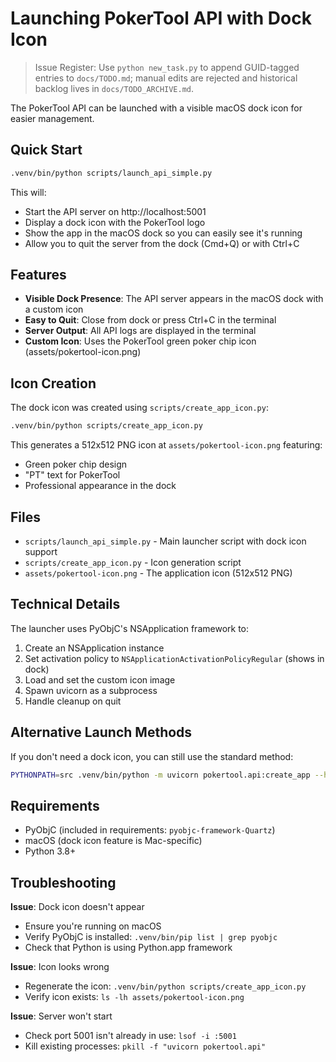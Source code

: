 # Launching PokerTool API with Dock Icon
> Issue Register: Use `python new_task.py` to append GUID-tagged entries to `docs/TODO.md`; manual edits are rejected and historical backlog lives in `docs/TODO_ARCHIVE.md`.

The PokerTool API can be launched with a visible macOS dock icon for easier management.

## Quick Start

```bash
.venv/bin/python scripts/launch_api_simple.py
```

This will:
- Start the API server on http://localhost:5001
- Display a dock icon with the PokerTool logo
- Show the app in the macOS dock so you can easily see it's running
- Allow you to quit the server from the dock (Cmd+Q) or with Ctrl+C

## Features

- **Visible Dock Presence**: The API server appears in the macOS dock with a custom icon
- **Easy to Quit**: Close from dock or press Ctrl+C in the terminal
- **Server Output**: All API logs are displayed in the terminal
- **Custom Icon**: Uses the PokerTool green poker chip icon (assets/pokertool-icon.png)

## Icon Creation

The dock icon was created using `scripts/create_app_icon.py`:

```bash
.venv/bin/python scripts/create_app_icon.py
```

This generates a 512x512 PNG icon at `assets/pokertool-icon.png` featuring:
- Green poker chip design
- "PT" text for PokerTool
- Professional appearance in the dock

## Files

- `scripts/launch_api_simple.py` - Main launcher script with dock icon support
- `scripts/create_app_icon.py` - Icon generation script
- `assets/pokertool-icon.png` - The application icon (512x512 PNG)

## Technical Details

The launcher uses PyObjC's NSApplication framework to:
1. Create an NSApplication instance
2. Set activation policy to `NSApplicationActivationPolicyRegular` (shows in dock)
3. Load and set the custom icon image
4. Spawn uvicorn as a subprocess
5. Handle cleanup on quit

## Alternative Launch Methods

If you don't need a dock icon, you can still use the standard method:

```bash
PYTHONPATH=src .venv/bin/python -m uvicorn pokertool.api:create_app --host 0.0.0.0 --port 5001 --factory
```

## Requirements

- PyObjC (included in requirements: `pyobjc-framework-Quartz`)
- macOS (dock icon feature is Mac-specific)
- Python 3.8+

## Troubleshooting

**Issue**: Dock icon doesn't appear
- Ensure you're running on macOS
- Verify PyObjC is installed: `.venv/bin/pip list | grep pyobjc`
- Check that Python is using Python.app framework

**Issue**: Icon looks wrong
- Regenerate the icon: `.venv/bin/python scripts/create_app_icon.py`
- Verify icon exists: `ls -lh assets/pokertool-icon.png`

**Issue**: Server won't start
- Check port 5001 isn't already in use: `lsof -i :5001`
- Kill existing processes: `pkill -f "uvicorn pokertool.api"`

